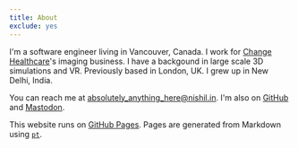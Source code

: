 ```yaml
---
title: About
exclude: yes
---
```


I'm a software engineer living in Vancouver, Canada.
I work for [Change Healthcare](https://www.changehealthcare.com/solutions/enterprise-imaging)'s imaging business. 
I have a backgound in large scale 3D simulations and VR. Previously based in London, UK. I grew up in New Delhi, India.

You can reach me at [absolutely_anything_here@nishil.in](mailto:absolutely_anything_here@nishil.in).
I'm also on [GitHub](https://github.com/charsi) and [Mastodon](https://mastodon.social/@charsi).

This website runs on [GitHub Pages](https://pages.github.com).
Pages are generated from Markdown using [`pt`](https://github.com/hoffa/pt).

